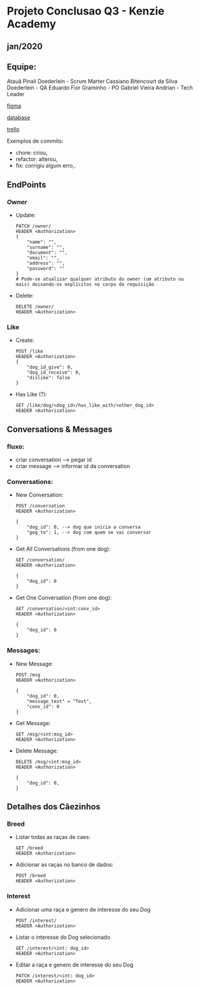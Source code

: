 # Projeto Conclusao Q3 - Kenzie Academy
## jan/2020
## **Equipe**:
Atauã Pinali Doederlein - Scrum Marter
Cassiano Bitencourt da Silva Doederlein - QA
Eduardo Fior Graminho - PO
Gabriel Vieira Andrian - Tech Leader


[figma](https://www.figma.com/file/rKhKJDDXjixbEJh4NdaMNN/Untitled?node-id=0%3A1)


[database](https://my.vertabelo.com/doc/Py5sWzjnazCGN4antp0BbUdXuRYaUYvx)


[trello](https://trello.com/invite/b/2qOYwJBo/61481b1064c194a986e8ffce92488db3/template-kanban)


Exemplos de commits:

- chore: criou,
- refactor: alterou,
- fix: corrigiu algum erro,.

## **EndPoints**

### _Owner_

* Update:
    ```
    PATCH /owner/
    HEADER <Authorization>
    {
        "name": "",
        "surname": "",
        "document": "",
        "email": "",
        "address": "",
        "password": ""
    }
    # Pode-se atualizar qualquer atributo do owner (um atributo ou mais) deixando-os explícitos no corpo da requisição
    ```

* Delete:
    ```
    DELETE /owner/
    HEADER <Authorization>
    ```

### Like

* Create:
    ```
    POST /like
    HEADER <Authorization>
    {
        "dog_id_give": 0,
        "dog_id_receive": 0,
        "dislike": false
    }
    ```

* Has Like (?):
    ```
    GET /like/dog/<dog_id>/has_like_with/<other_dog_id>
    HEADER <Authorization>
    ```

## Conversations & Messages
### fluxo:
- criar conversation --> pegar id
- criar message --> informar id da conversation

### Conversations:
* New Conversation:
    ```
    POST /conversation
    HEADER <Authorization>

    {
        "dog_id": 0, --> dog que inicia a conversa
        "gog_to": 1, --> dog com quem se vai conversar
    }
    ```
* Get All Conversations (from one dog):
    ```
    GET /conversation/
    HEADER <Authorization>

    {
        "dog_id": 0
    }
    ```

* Get One Conversation (from one dog):
    ```
    GET /conversation/<int:conv_id>
    HEADER <Authorization>

    {
        "dog_id": 0
    }
    ```
### Messages:
* New Message:
    ```
    POST /msg
    HEADER <Authorization>

    {
        "dog_id": 0,
        "message_text" = "Text",
        "conv_id": 0
    }
    ```
* Get Message:
    ```
    GET /msg/<int:msg_id>
    HEADER <Authorization>
    ```

* Delete Message:
    ```
    DELETE /msg/<int:msg_id>
    HEADER <Authorization>

    {
        "dog_id": 0,
    }
    ```

## Detalhes dos Cãezinhos 
### Breed

* Listar todas as raças de caes:
    ```
    GET /breed
    HEADER <Authorization>

    ```

* Adicionar as raças no banco de dados:
    ```
    POST /breed
    HEADER <Authorization>

    ```

### Interest
* Adicionar uma raça e genero de interesse do seu Dog
    ```
    POST /interest/
    HEADER <Authorization>

    ```

* Listar o interesse do Dog selecionado
    ```
    GET /interest/<int: dog_id>
    HEADER <Authorization>

    ```

* Editar a raça e genero de interesse do seu Dog
    ```
    PATCH /interest/<int: dog_id>
    HEADER <Authorization>

    ```

